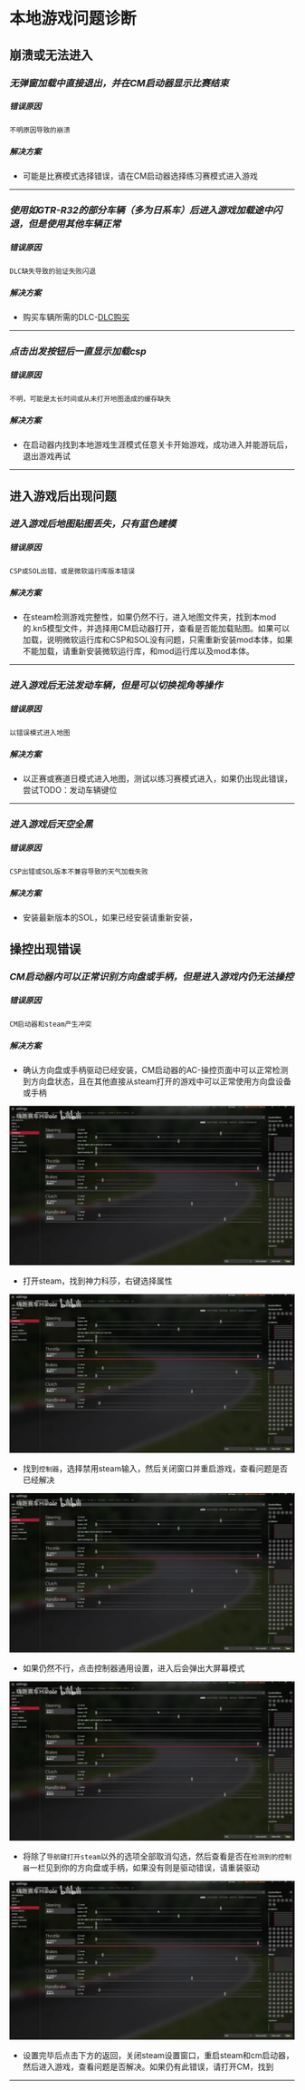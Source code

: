# 本地游戏问题诊断


## 崩溃或无法进入

### *无弹窗加载中直接退出，并在CM启动器显示比赛结束*
##### 错误原因
`不明原因导致的崩溃`
##### 解决方案
- 可能是比赛模式选择错误，请在CM启动器选择练习赛模式进入游戏

------
### *使用如GTR-R32的部分车辆（多为日系车）后进入游戏加载途中闪退，但是使用其他车辆正常*
##### 错误原因
`DLC缺失导致的验证失败闪退`
##### 解决方案
- 购买车辆所需的DLC-[DLC购买]()

------
### *点击出发按钮后一直显示加载csp*
##### 错误原因
`不明，可能是太长时间或从未打开地图造成的缓存缺失`
##### 解决方案
- 在启动器内找到本地游戏生涯模式任意关卡开始游戏，成功进入并能游玩后，退出游戏再试

------

## 进入游戏后出现问题

### *进入游戏后地图贴图丢失，只有蓝色建模*
##### 错误原因
`CSP或SOL出错，或是微软运行库版本错误`
##### 解决方案
- 在steam检测游戏完整性，如果仍然不行，进入地图文件夹，找到本mod的.kn5模型文件，并选择用CM启动器打开，查看是否能加载贴图。如果可以加载，说明微软运行库和CSP和SOL没有问题，只需重新安装mod本体，如果不能加载，请重新安装微软运行库，和mod运行库以及mod本体。

------
### *进入游戏后无法发动车辆，但是可以切换视角等操作*
##### 错误原因
`以错误模式进入地图`
##### 解决方案
- 以正赛或赛道日模式进入地图，测试以练习赛模式进入，如果仍出现此错误，尝试TODO：发动车辆键位

------
### *进入游戏后天空全黑*
##### 错误原因
`CSP出错或SOL版本不兼容导致的天气加载失败`
##### 解决方案
- 安装最新版本的SOL，如果已经安装请重新安装，

## 操控出现错误

### *CM启动器内可以正常识别方向盘或手柄，但是进入游戏内仍无法操控*
##### 错误原因
`CM启动器和steam产生冲突`
##### 解决方案
- 确认方向盘或手柄驱动已经安装，CM启动器的AC-操控页面中可以正常检测到方向盘状态，且在其他直接从steam打开的游戏中可以正常使用方向盘设备或手柄

<div align=center> <img src="../imgs/page-localGame/error/Control_error_cm_01.png" alt="Control_error_cm_01" align=center; style="zoom:50%;" /> </div>

- 打开steam，找到神力科莎，右键选择属性

<div align=center> <img src="../imgs/page-localGame/error/Control_error_cm_01.png" alt="Control_error_cm_01" align=center; style="zoom:50%;" /> </div>

- 找到`控制器`，选择禁用steam输入，然后关闭窗口并重启游戏，查看问题是否已经解决

<div align=center> <img src="../imgs/page-localGame/error/Control_error_cm_01.png" alt="Control_error_cm_01" align=center; style="zoom:50%;" /> </div>

- 如果仍然不行，点击控制器通用设置，进入后会弹出大屏幕模式

<div align=center> <img src="../imgs/page-localGame/error/Control_error_cm_01.png" alt="Control_error_cm_01" align=center; style="zoom:50%;" /> </div>

- 将除了`导航键打开steam`以外的选项全部取消勾选，然后查看是否在`检测到的控制器`一栏见到你的方向盘或手柄，如果没有则是驱动错误，请重装驱动

<div align=center> <img src="../imgs/page-localGame/error/Control_error_cm_01.png" alt="Control_error_cm_01" align=center; style="zoom:50%;" /> </div>

- 设置完毕后点击下方的返回，关闭steam设置窗口，重启steam和cm启动器，然后进入游戏，查看问题是否解决。如果仍有此错误，请打开CM，找到



------